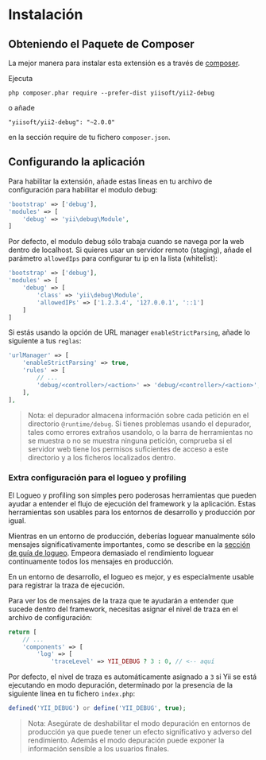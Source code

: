 Instalación
===========

## Obteniendo el Paquete de Composer

La mejor manera para instalar esta extensión es a través de [composer](http://getcomposer.org/download/).

Ejecuta

```
php composer.phar require --prefer-dist yiisoft/yii2-debug
```

o añade

```
"yiisoft/yii2-debug": "~2.0.0"
```

en la sección require de tu fichero `composer.json`.


## Configurando la aplicación

Para habilitar la extensión, añade estas lineas en tu archivo de configuración para habilitar el modulo debug:

```php
'bootstrap' => ['debug'],
'modules' => [
    'debug' => 'yii\debug\Module',
]
```

Por defecto, el modulo debug sólo trabaja cuando se navega por la web dentro de localhost. Si quieres usar un servidor remoto (staging), añade el parámetro `allowedIps`  para configurar tu ip en la lista (whitelist):

```php
'bootstrap' => ['debug'],
'modules' => [
    'debug' => [
        'class' => 'yii\debug\Module',
        'allowedIPs' => ['1.2.3.4', '127.0.0.1', '::1']
    ]
]
```

Si estás usando la opción de URL manager `enableStrictParsing`, añade lo siguiente a tus `reglas`:

```php
'urlManager' => [
    'enableStrictParsing' => true,
    'rules' => [
        // ...
        'debug/<controller>/<action>' => 'debug/<controller>/<action>',
    ],
],
```

> Nota: el depurador almacena información sobre cada petición en el directorio `@runtime/debug`. Si tienes problemas
usando el depurador, tales como errores extraños usandolo, o la barra de herramientas no se muestra o no se muestra ninguna petición,
comprueba si el servidor web tiene los permisos suficientes de acceso a este directorio y a los ficheros localizados
dentro.


### Extra configuración para el logueo y profiling

El Logueo y profiling son simples pero poderosas herramientas que pueden ayudar a entender el flujo de ejecución
del framework y la aplicación. Estas herramientas son usables para los entornos de desarrollo y producción por igual.

Mientras en un entorno de producción, deberías loguear manualmente sólo mensajes significativamente importantes,
como se describe en la [sección de guía de logueo](https://github.com/yiisoft/yii2/blob/master/docs/guide-es/runtime-logging.md). Empeora demasiado el rendimiento loguear continuamente todos los mensajes en producción.

En un entorno de desarrollo, el logueo es mejor, y es especialmente usable para registrar la traza de ejecución.

Para ver los de mensajes de la traza que te ayudarán a entender que sucede dentro del framework, necesitas
asignar el nivel de traza en el archivo de configuración:

```php
return [
    // ...
    'components' => [
        'log' => [
            'traceLevel' => YII_DEBUG ? 3 : 0, // <-- aquí
```

Por defecto, el nivel de traza es automáticamente asignado a `3` si Yii se está ejecutando en modo depuración,
determinado por la presencia de la siguiente linea en tu fichero `index.php`:

```php
defined('YII_DEBUG') or define('YII_DEBUG', true);
```

> Nota: Asegúrate de deshabilitar el modo depuración en entornos de producción ya que puede tener un efecto significativo
y adverso del rendimiento. Además el modo depuración puede exponer la información sensible a los usuarios finales.
